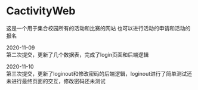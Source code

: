 # CactivityWeb
这是一个用于集合校园所有的活动和比赛的网站
也可以进行活动的申请和活动的报名

2020-11-09  
第二次提交，更新了几个数据表，完成了login页面和后端逻辑  

2020-11-10  
第三次提交，更新了loginout和修改密码的后端逻辑，loginout进行了简单测试还未进行最终页面的交互，修改密码还未测试
